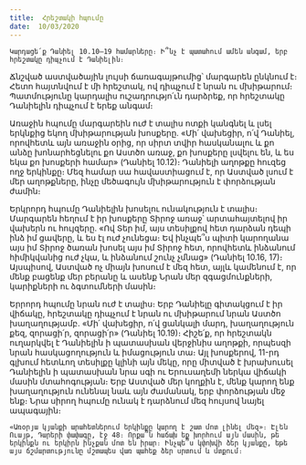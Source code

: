 ```yaml
---
title:  Հրեշտակի հպումը
date:  10/03/2020
---
```


`Կարդացե՛ք Դանիել 10.10–19 համարները։ Ի՞նչ է պատահում ամեն անգամ, երբ հրեշտակը դիպչում է Դանիելին։`

Ճնշված աստվածային լույսի ճառագայթումից՝ մարգարեն ընկնում է։ Հետո հայտնվում է մի հրեշտակ, ով դիպչում է նրան ու մխիթարում։ Պատմությունը կարդալիս ուշադրությո՛ւն դարձրեք, որ հրեշտակը Դանիելին դիպչում է երեք անգամ։

Առաջին հպումը մարգարեին ուժ է տալիս ոտքի կանգնել և լսել երկնքից եկող մխիթարության խոսքերը. «Մի՛ վախեցիր, ո՛վ Դանիել, որովհետև այն առաջին օրից, որ սիրտ տվիր հասկանալու և քո անձը խոնարհեցնելու քո Աստծո առաջ, քո խոսքերը լսվելու են, և ես եկա քո խոսքերի համար» (Դանիել 10.12)։ Դանիելի աղոթքը հուզեց ողջ երկինքը։ Մեզ համար սա հավաստիացում է, որ Աստված լսում է մեր աղոթքները, ինչը մեծագույն մխիթարություն է փորձության ժամին։

Երկրորդ հպումը Դանիելին խոսելու ունակություն է տալիս։ Մարգարեն հեղում է իր խոսքերը Տիրոջ առաջ՝ արտահայտելով իր վախերն ու հույզերը. «Ով Տեր իմ, այս տեսիլքով հետ դարձան դեպի ինձ իմ ցավերը, և ես էլ ուժ չունեցա։ Եվ ինչպե՞ս պիտի կարողանա այս իմ Տիրոջ ծառան խոսել այս իմ Տիրոջ հետ, որովհետև ինձանում հիմիկվանից ուժ չկա, և ինձանում շունչ չմնաց» (Դանիել 10.16, 17)։ Այսպիսով, Աստված ոչ միայն խոսում է մեզ հետ, այլև կամենում է, որ մենք բացենք մեր բերանը և ասենք Նրան մեր զգացմունքների, կարիքների ու ձգտումների մասին։

Երրորդ հպումը նրան ուժ է տալիս։ Երբ Դանիելը գիտակցում է իր վիճակը, հրեշտակը դիպչում է նրան ու մխիթարում նրան Աստծո խաղաղությամբ. «Մի՛ վախեցիր, ո՛վ ցանկալի մարդ, խաղաղություն քեզ, զորացի՛ր, զորացի՛ր» (Դանիել 10.19)։ Հիշե՛ք, որ հրեշտակն ուղարկվել է Դանիելին ի պատասխան վերջինիս աղոթքի, որպեսզի նրան հասկացողություն և իմացություն տա։ Այլ խոսքերով, 11-րդ գլխում հետևող տեսիլքը կլինի այն մեկը, որը միտված է խրախուսել Դանիելին ի պատասխան նրա սգի ու Երուսաղեմի ներկա վիճակի մասին մտահոգության։ Երբ Աստված մեր կողքին է, մենք կարող ենք խաղաղություն ունենալ նաև այն ժամանակ, երբ փորձության մեջ ենք։ Նրա սիրող հպումը ունակ է դարձնում մեզ հույսով նայել ապագային։

`«Առօրյա կյանքի արահետներում երկինքը կարող է շատ մոտ լինել մեզ»։ Էլեն Ուայթ, Դարերի փափագը, էջ 48։ Որքա՞ն հաճախ եք խորհում այն մասին, թե երկինքն ու երկիրն ինչքան մոտ են իրար։ Ինչպե՞ս կփոխվի ձեր կյանքը, եթե այս ճշմարտությունը մշտապես վառ պահեք ձեր սրտում և մտքում։`